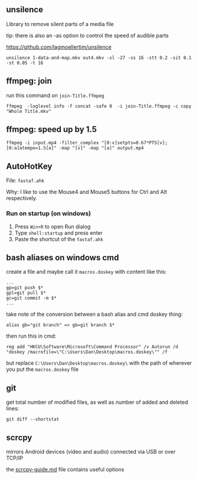 ## unsilence
Library to remove silent parts of a media file

tip: there is also an -as option to control the speed of audible parts

https://github.com/lagmoellertim/unsilence

```
unsilence 1-data-and-map.mkv out4.mkv -sl -27 -ss 16 -stt 0.2 -sit 0.1 -st 0.05 -t 16
```

## ffmpeg: join
run this command on `join-Title.ffmpeg`

```
ffmpeg  -loglevel info -f concat -safe 0  -i join-Title.ffmpeg -c copy   "Whole Title.mkv"
```

## ffmpeg: speed up by 1.5
```
ffmpeg -i input.mp4 -filter_complex "[0:v]setpts=0.67*PTS[v];[0:a]atempo=1.5[a]" -map "[v]" -map "[a]" output.mp4
```

## AutoHotKey
File: `fastaf.ahk`

Why: I like to use the Mouse4 and Mouse5 buttons for Ctrl and Alt respectively.

### Run on startup (on windows)
1. Press `Win+R` to open Run dialog
2. Type `shell:startup` and press enter
3. Paste the shortcut of the `fastaf.ahk`

## bash aliases on windows cmd

create a file and maybe call it `macros.doskey` with content like this: 

```
...
gp=git push $*
gpl=git pull $*
gc=git commit -m $*
...
```
take note of the conversion between a bash alias and cmd doskey thing:
```
alias gb="git branch" => gb=git branch $*
```

then run this in cmd:

```
reg add "HKCU\Software\Microsoft\Command Processor" /v Autorun /d "doskey /macrofile=\"C:\Users\Dan\Desktop\macros.doskey\"" /f
```

but replace `C:\Users\Dan\Desktop\macros.doskey\` with the path of wherever you put the `macros.doskey` file

## git

get total number of modified files, as well as number of added and deleted lines: 

`git diff --shortstat`

## scrcpy 

mirrors Android devices (video and audio) connected via USB or over TCP/IP

the [scrcpy-guide.md](scrcpy-guide.md) file contains useful options
